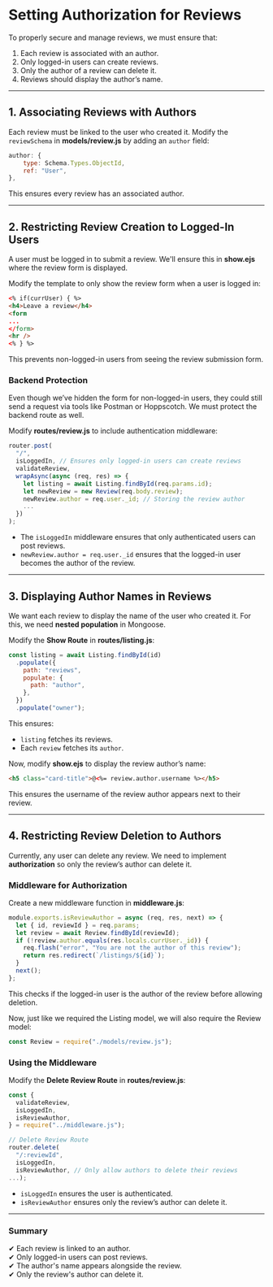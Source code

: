 # **Setting Authorization for Reviews**

To properly secure and manage reviews, we must ensure that:

1. Each review is associated with an author.
2. Only logged-in users can create reviews.
3. Only the author of a review can delete it.
4. Reviews should display the author’s name.

---

## **1. Associating Reviews with Authors**

Each review must be linked to the user who created it. Modify the `reviewSchema` in **models/review.js** by adding an `author` field:

```js
author: {
    type: Schema.Types.ObjectId,
    ref: "User",
},
```

This ensures every review has an associated author.

---

## **2. Restricting Review Creation to Logged-In Users**

A user must be logged in to submit a review. We'll ensure this in **show.ejs** where the review form is displayed.

Modify the template to only show the review form when a user is logged in:

```html
<% if(currUser) { %>
<h4>Leave a review</h4>
<form
...
</form>
<hr />
<% } %>
```

This prevents non-logged-in users from seeing the review submission form.

### **Backend Protection**

Even though we’ve hidden the form for non-logged-in users, they could still send a request via tools like Postman or Hoppscotch. We must protect the backend route as well.

Modify **routes/review.js** to include authentication middleware:

```js
router.post(
  "/",
  isLoggedIn, // Ensures only logged-in users can create reviews
  validateReview,
  wrapAsync(async (req, res) => {
    let listing = await Listing.findById(req.params.id);
    let newReview = new Review(req.body.review);
    newReview.author = req.user._id; // Storing the review author
    ...
  })
);
```

- The `isLoggedIn` middleware ensures that only authenticated users can post reviews.
- `newReview.author = req.user._id` ensures that the logged-in user becomes the author of the review.

---

## **3. Displaying Author Names in Reviews**

We want each review to display the name of the user who created it. For this, we need **nested population** in Mongoose.

Modify the **Show Route** in **routes/listing.js**:

```js
const listing = await Listing.findById(id)
  .populate({
    path: "reviews",
    populate: {
      path: "author",
    },
  })
  .populate("owner");
```

This ensures:

- `listing` fetches its reviews.
- Each `review` fetches its `author`.

Now, modify **show.ejs** to display the review author’s name:

```html
<h5 class="card-title">@<%= review.author.username %></h5>
```

This ensures the username of the review author appears next to their review.

---

## **4. Restricting Review Deletion to Authors**

Currently, any user can delete any review. We need to implement **authorization** so only the review’s author can delete it.

### **Middleware for Authorization**

Create a new middleware function in **middleware.js**:

```js
module.exports.isReviewAuthor = async (req, res, next) => {
  let { id, reviewId } = req.params;
  let review = await Review.findById(reviewId);
  if (!review.author.equals(res.locals.currUser._id)) {
    req.flash("error", "You are not the author of this review");
    return res.redirect(`/listings/${id}`);
  }
  next();
};
```

This checks if the logged-in user is the author of the review before allowing deletion.

Now, just like we required the Listing model, we will also require the Review model:

```js
const Review = require("./models/review.js");
```

### **Using the Middleware**

Modify the **Delete Review Route** in **routes/review.js**:

```js
const {
  validateReview,
  isLoggedIn,
  isReviewAuthor,
} = require("../middleware.js");

// Delete Review Route
router.delete(
  "/:reviewId",
  isLoggedIn,
  isReviewAuthor, // Only allow authors to delete their reviews
...);
```

- `isLoggedIn` ensures the user is authenticated.
- `isReviewAuthor` ensures only the review’s author can delete it.

---

### **Summary**

✔ Each review is linked to an author.  
✔ Only logged-in users can post reviews.  
✔ The author's name appears alongside the review.  
✔ Only the review's author can delete it.

